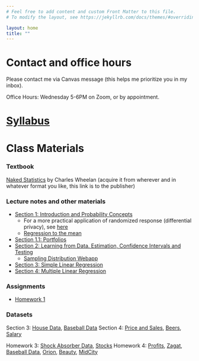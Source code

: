 ```yaml
---
# Feel free to add content and custom Front Matter to this file.
# To modify the layout, see https://jekyllrb.com/docs/themes/#overriding-theme-defaults

layout: home
title: ""
---
```


# Contact and office hours

Please contact me via Canvas message (this helps me prioritize you in my inbox).

Office Hours: Wednesday 5-6PM on Zoom, or by appointment.

# [Syllabus](files/syllabus.pdf)

# Class Materials

### Textbook

[Naked Statistics](https://wwnorton.com/books/naked-statistics/) by Charles Wheelan (acquire it from wherever and in whatever format you like, this link is to the publisher)

### Lecture notes and other materials

- [Section 1: Introduction and Probability Concepts](slides/Section1.pdf)
  - For a more practical application of randomized response (differential privacy), see [here](https://www.wired.com/2016/06/apples-differential-privacy-collecting-data/)
  - [Regression to the mean](https://www.dropbox.com/scl/fi/tc1elizjisrcxn4pmp7oz/regression_to_the_mean.pdf?rlkey=6wamauvkwfu7lf7a7qm91ddy6&dl=0)
- [Section 1.1: Portfolios](slides/Section1.1.pdf)
- [Section 2: Learning from Data. Estimation, Confidence Intervals and Testing](slides/Section2.pdf)
  - [Sampling Distribution Webapp](https://istats.shinyapps.io/sampdist_cont/)
- [Section 3: Simple Linear Regression ](slides/Section3.pdf)
- [Section 4: Multiple Linear Regression](slides/Section4.pdf)

### Assignments

- [Homework 1](files/HW1_stats.pdf)

### Datasets

Section 3: [House Data](data/HouseData.xls), [Baseball Data](data/RunsPerGame.xls)
Section 4: [Price and Sales](data/PriceSales.xls), [Beers](nbeer.xls), [Salary](SalaryData.xls)

Homework 3: [Shock Absorber Data](shock.xls), [Stocks](Apple_Intel_Safeway.xls)
Homework 4: [Profits](data/Profits.xls), [Zagat](data/zagat.xls), [Baseball Data](data/RunsPerGame.xls), [Orion](Orion.xls), [Beauty](BeautyData.csv), [MidCity](MidCity.csv)





